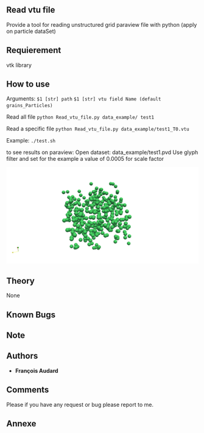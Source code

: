 ## Read vtu file 

Provide a tool for reading unstructured grid paraview file with python (apply on particle dataSet) 

## Requierement
vtk library


## How to use
Arguments: 
 `$1 [str] path`
 `$1 [str] vtu field Name (default grains_Particles)`

Read all file 
`python Read_vtu_file.py data_example/ test1`

Read a specific file 
`python Read_vtu_file.py data_example/test1_T0.vtu`


Example: `./test.sh` 

to see results on paraview: 
Open dataset: data_example/test1.pvd
Use glyph filter and set for the example a value of 0.0005 for scale factor

![Particle dataset](Images.png)

## Theory 
None 

## Known Bugs 

## Note

## Authors

* **François Audard** 

## Comments
Please if you have any request or bug please report to me. 

## Annexe
